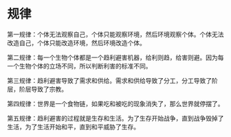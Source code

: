 # 规律

第一规律：个体无法观察自己，个体只能观察环境，然后环境观察个体。个体无法改造自己，个体只能改造环境，然后环境改造个体。

第二规律：每一个生物个体都是一个趋利避害机器，给利则趋，给害则避。因为每一个生物个体的立场不同，所以判断利害的标准不同。

第三规律：趋利避害导致了需求和供给。需求和供给导致了分工，分工导致了阶层，阶层导致了宗教。

第四规律：世界是一个食物链，如果吃和被吃的现象消失了，那么世界就停摆了。

第五规律：趋利避害的过程就是生存和生活。为了生存开始战争，直到战争毁掉了生活，为了生活开始和平，直到和平威胁了生存。
